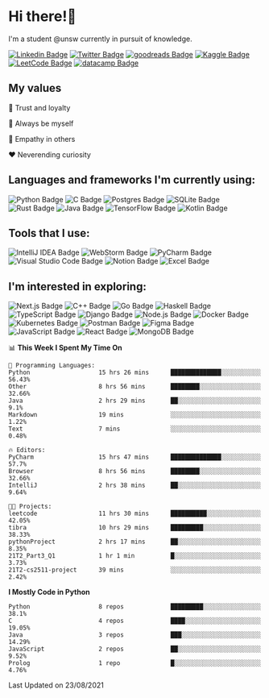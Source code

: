 # Hi there!👋

I'm a student @unsw currently in pursuit of knowledge.

[![Linkedin Badge](https://img.shields.io/badge/-ericzhu98-0A66C2?logo=linkedin&style=flat)](https://linkedin.com/in/ericzhu98/)
[![Twitter Badge](https://img.shields.io/badge/-ericzhu98-1DA1F2?logo=twitter&logoColor=white&style=flat)](https://twitter.com/ericzhu98)
[![goodreads Badge](https://img.shields.io/badge/-ericzhu98-372213?logo=goodreads&logoColor=white&style=flat)](https://goodreads.com/ericzhu98)
[![Kaggle Badge](https://img.shields.io/badge/-ericzhu98-20BEFF?logo=kaggle&logoColor=white&style=flat)](https://kaggle.com/ericzhu98)
[![LeetCode Badge](https://img.shields.io/badge/-ericzhu98-FFA116?logo=leetcode&logoColor=white&style=flat)](https://leetcode.com/ericzhu98/)
[![datacamp Badge](https://img.shields.io/badge/-ericzhu98-03EF62?logo=datacamp&logoColor=white&style=flat)](https://datacamp.com/profile/ericzhu98)


## My values

:blue_heart: Trust and loyalty

:purple_heart: Always be myself

:green_heart: Empathy in others

:heart: Neverending curiosity

## Languages and frameworks I'm currently using:

![Python Badge](https://img.shields.io/badge/-Python-14354C?logo=python&logoColor=white&style=flat)
![C Badge](https://img.shields.io/badge/C-%2300599C.svg?logo=c&logoColor=white&style=flat)
![Postgres Badge](https://img.shields.io/badge/-Postgres-316192?logo=postgresql&logoColor=white&style=flat)
![SQLite Badge](https://img.shields.io/badge/-SQLite-07405e?logo=sqlite&logoColor=white&style=flat)
![Rust Badge](https://img.shields.io/badge/-Rust-000000?logo=rust&style=flat)
![Java Badge](https://img.shields.io/badge/-Java-007396?logo=java&logoColor=white&style=flat)
![TensorFlow Badge](https://img.shields.io/badge/-TensorFlow-FF6F00?logo=tensorflow&logoColor=white&style=flat)
![Kotlin Badge](https://img.shields.io/badge/-Kotlin-0095D5?logo=kotlin&logoColor=white&style=flat)

## Tools that I use:

![IntelliJ IDEA Badge](https://img.shields.io/badge/-IntelliJ%20IDEA-000000?logo=intellij-idea&logoColor=white&style=flat)
![WebStorm Badge](https://img.shields.io/badge/-WebStorm-000000?logo=webstorm&logoColor=white&style=flat)
![PyCharm Badge](https://img.shields.io/badge/-PyCharm-000000?logo=pycharm&logoColor=white&style=flat)
![Visual Studio Code Badge](https://img.shields.io/badge/-Visual%20Studio%20Code-0078d7?logo=visual-studio-code&logoColor=white&style=flat)
![Notion Badge](https://img.shields.io/badge/-Notion-000000?logo=notion&logoColor=white&style=flat)
![Excel Badge](https://img.shields.io/badge/-Excel-217346?logo=microsoft-excel&logoColor=white&style=flat)

## I'm interested in exploring:

![Next.js Badge](https://img.shields.io/badge/-NextJs-000000?logo=next.js&style=flat)
![C++ Badge](https://img.shields.io/badge/-C++-00599C?logo=c%2B%2B&logoColor=white&style=flat)
![Go Badge](https://img.shields.io/badge/-Go-00ADD8?logo=go&logoColor=white&style=flat)
![Haskell Badge](https://img.shields.io/badge/-Haskell-5D4F85?logo=haskell&logoColor=white&style=flat)
![TypeScript Badge](https://img.shields.io/badge/-TypeScript-3178C6?logo=typescript&logoColor=white&style=flat)
![Django Badge](https://img.shields.io/badge/-Django-092E20?logo=django&logoColor=white&style=flat)
![Node.js Badge](https://img.shields.io/badge/-Node.js-339933?logo=node.js&logoColor=white&style=flat)
![Docker Badge](https://img.shields.io/badge/-Docker-2496ED?logo=docker&logoColor=white&style=flat)
![Kubernetes Badge](https://img.shields.io/badge/-Kubernetes-326CE5?logo=kubernetes&logoColor=white&style=flat)
![Postman Badge](https://img.shields.io/badge/-Postman-FF6C37?logo=postman&logoColor=white&style=flat)
![Figma Badge](https://img.shields.io/badge/-Figma-F24E1E?logo=figma&logoColor=white&style=flat)
![JavaScript Badge](https://img.shields.io/badge/-JavaScript-323330?logo=javascript&logoColor=F7DF1E&style=flat)
![React Badge](https://img.shields.io/badge/-React-20232a?logo=react&logoColor=2361DAFB&style=flat)
![MongoDB Badge](https://img.shields.io/badge/-MongoDB-47A248?logo=mongodb&logoColor=white&style=flat)

<!--START_SECTION:waka-->
📊 **This Week I Spent My Time On** 

```text
💬 Programming Languages: 
Python                   15 hrs 26 mins      ██████████████░░░░░░░░░░░   56.43% 
Other                    8 hrs 56 mins       ████████░░░░░░░░░░░░░░░░░   32.66% 
Java                     2 hrs 29 mins       ██░░░░░░░░░░░░░░░░░░░░░░░   9.1% 
Markdown                 19 mins             ░░░░░░░░░░░░░░░░░░░░░░░░░   1.22% 
Text                     7 mins              ░░░░░░░░░░░░░░░░░░░░░░░░░   0.48%

🔥 Editors: 
PyCharm                  15 hrs 47 mins      ██████████████░░░░░░░░░░░   57.7% 
Browser                  8 hrs 56 mins       ████████░░░░░░░░░░░░░░░░░   32.66% 
IntelliJ                 2 hrs 38 mins       ██░░░░░░░░░░░░░░░░░░░░░░░   9.64%

🐱‍💻 Projects: 
leetcode                 11 hrs 30 mins      ██████████░░░░░░░░░░░░░░░   42.05% 
tibra                    10 hrs 29 mins      █████████░░░░░░░░░░░░░░░░   38.33% 
pythonProject            2 hrs 17 mins       ██░░░░░░░░░░░░░░░░░░░░░░░   8.35% 
21T2_Part3_Q1            1 hr 1 min          █░░░░░░░░░░░░░░░░░░░░░░░░   3.73% 
21T2-cs2511-project      39 mins             ░░░░░░░░░░░░░░░░░░░░░░░░░   2.42%

```

**I Mostly Code in Python** 

```text
Python                   8 repos             █████████░░░░░░░░░░░░░░░░   38.1% 
C                        4 repos             ████░░░░░░░░░░░░░░░░░░░░░   19.05% 
Java                     3 repos             ███░░░░░░░░░░░░░░░░░░░░░░   14.29% 
JavaScript               2 repos             ██░░░░░░░░░░░░░░░░░░░░░░░   9.52% 
Prolog                   1 repo              █░░░░░░░░░░░░░░░░░░░░░░░░   4.76%

```



 Last Updated on 23/08/2021
<!--END_SECTION:waka-->
